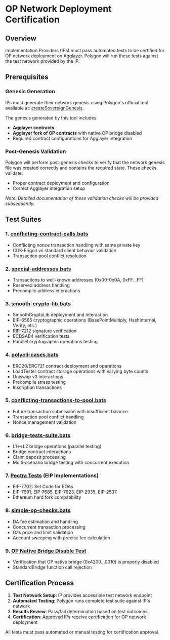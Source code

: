 # OP Network Deployment Certification

## Overview

Implementation Providers (IPs) must pass automated tests to be certified for OP network deployment on Agglayer. Polygon will run these tests against the test network provided by the IP.

## Prerequisites

### Genesis Generation

IPs must generate their network genesis using Polygon's official tool available at: [createSovereignGenesis](https://github.com/agglayer/agglayer-contracts/tree/v12.1.0-rc.3/tools/createSovereignGenesis).

The genesis generated by this tool includes:
- **Agglayer contracts**
- **Agglayer fork of OP contracts** with native OP bridge disabled
- Required contract configurations for Agglayer integration

### Post-Genesis Validation

Polygon will perform post-genesis checks to verify that the network genesis file was created correctly and contains the required state. These checks validate:
- Proper contract deployment and configuration
- Correct Agglayer integration setup

*Note: Detailed documentation of these validation checks will be provided subsequently.*

## Test Suites

### 1. [conflicting-contract-calls.bats](https://github.com/agglayer/e2e/blob/main/tests/execution/conflicting-contract-calls.bats)
- Conflicting nonce transaction handling with same private key
- CDK-Erigon vs standard client behavior validation
- Transaction pool conflict resolution

### 2. [special-addresses.bats](https://github.com/agglayer/e2e/blob/main/tests/execution/special-addresses.bats)
- Transactions to well-known addresses (0x00-0x0A, 0xFF...FF)
- Reserved address handling
- Precompile address interactions

### 3. [smooth-crypto-lib.bats](https://github.com/agglayer/e2e/blob/main/tests/execution/smooth-crypto-lib.bats)
- SmoothCryptoLib deployment and interaction
- EIP-6565 cryptographic operations (BasePointMultiply, HashInternal, Verify, etc.)
- RIP-7212 signature verification
- ECDSAB4 verification tests
- Parallel cryptographic operations testing

### 4. [polycli-cases.bats](https://github.com/agglayer/e2e/blob/main/tests/execution/polycli-cases.bats)
- ERC20/ERC721 contract deployment and operations
- LoadTester contract storage operations with varying byte counts
- Uniswap v3 interactions
- Precompile stress testing
- Inscription transactions

### 5. [conflicting-transactions-to-pool.bats](https://github.com/agglayer/e2e/blob/main/tests/execution/conflicting-transactions-to-pool.bats)
- Future transaction submission with insufficient balance
- Transaction pool conflict handling
- Nonce management validation

### 6. [bridge-tests-suite.bats](https://github.com/agglayer/e2e/blob/main/tests/lxly/bridge-tests-suite.bats)
- L1↔L2 bridge operations (parallel testing)
- Bridge contract interactions
- Claim deposit processing
- Multi-scenario bridge testing with concurrent execution

### 7. [Pectra Tests](https://github.com/agglayer/e2e/tree/main/tests/pectra) (EIP implementations)
- EIP-7702: Set Code for EOAs
- EIP-7691, EIP-7685, EIP-7623, EIP-2935, EIP-2537
- Ethereum hard fork compatibility

### 8. [simple-op-checks.bats](https://github.com/agglayer/e2e/blob/main/tests/op/simple-op-checks.bats)
- DA fee estimation and handling
- Concurrent transaction processing
- Gas price and limit validation
- Account sweeping with precise fee calculation

### 9. [OP Native Bridge Disable Test](https://github.com/agglayer/e2e/blob/main/tests/op/check-op-native-bridge.bats)
- Verification that OP native bridge (0x4200...0010) is properly disabled
- StandardBridge function call rejection

## Certification Process

1. **Test Network Setup**: IP provides accessible test network endpoint
2. **Automated Testing**: Polygon runs complete test suite against IP's network
3. **Results Review**: Pass/fail determination based on test outcomes
4. **Certification**: Approved IPs receive certification for OP network deployment

All tests must pass automated or manual testing for certification approval.

